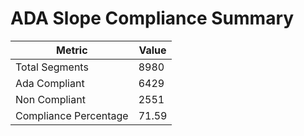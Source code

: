 # ADA Slope Compliance Summary

| Metric | Value |
|--------|-------|
| Total Segments | 8980 |
| Ada Compliant | 6429 |
| Non Compliant | 2551 |
| Compliance Percentage | 71.59 |